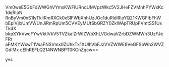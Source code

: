 Vm0weE5GbFdWWGhVYmxKWFlURndUMVpzWkc5V2JHeFZVMnhPYWxKc1dqRlpN
RnByVm0xS1IyTkliRmRXCk0xSlFWbXhhUzJOc1duRldiRlpYQ21KWGFIbFhW
bEpIVjIxUmVWUnJiRmRpUm5CVVEyMUtSbGRZY0ZkWApTRUpFVmtSS1UxTkdX
bkpXYkVwcFYwVktlVkV5TVZkalZrWlZWbXhLVGdwaVZrbDZWMWh3UzFJeFRr
aFMKYWxwT1VsaFNSVmx0ZUhkTk1XUlhVbFJzVVZWWE9VeGFSbWh2WVZGdlMx
cElhREFLQ214NWNBPT0KCnZqcw==

yvs